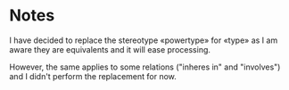 # Notes

I have decided to replace the stereotype «powertype» for «type» as I am aware they are equivalents and it will ease processing.

However, the same applies to some relations ("inheres in" and "involves") and I didn't perform the replacement for now.